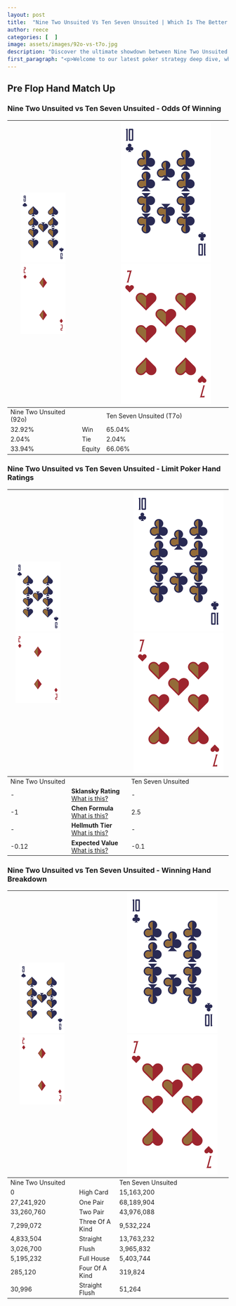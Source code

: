 ```yaml
---
layout: post
title:  "Nine Two Unsuited Vs Ten Seven Unsuited | Which Is The Better Hand In Poker? A Complete Guide"
author: reece
categories: [  ]
image: assets/images/92o-vs-t7o.jpg
description: "Discover the ultimate showdown between Nine Two Unsuited and Ten Seven Unsuited in poker! Uncover the odds, strategies, and scenarios where one hand triumphs over the other. Get ready to up your poker game with this thrilling analysis."
first_paragraph: "<p>Welcome to our latest poker strategy deep dive, where we're pitting two distinct hands against each other in a high-stakes showdown: Nine Two Unsuited vs Ten Seven Unsuited.</p><p>In the dynamic world of poker, every decision counts, and knowing which hand holds the upper hand is key to your success at the table.</p><p>In this article, we'll dissect these two hands, explore the scenarios where one dominates the other, and equip you with the knowledge to make strategic choices that can tip the odds in your favor.</p><p>Get ready to unravel the intriguing dynamics of these poker hands and elevate your game to new heights.</p>"
---
```




[comment]: # (sp0)

## Pre Flop Hand Match Up

<div class="table hand-ratings" markdown="1"> 



### Nine Two Unsuited vs Ten Seven Unsuited - Odds Of Winning


    
| ![image info](assets/images/hand1/9.png) ![image info](assets/images/hand1/2o.png) |  | ![image info](assets/images/hand2/T.png) ![image info](assets/images/hand2/7o.png) |
| -------- | -------- | -------- |
| Nine Two Unsuited (92o) |  | Ten Seven Unsuited (T7o) |
| 32.92% | Win | 65.04% |
| 2.04% | Tie | 2.04% |
| 33.94% | Equity | 66.06% |




[comment]: # (sp1)



### Nine Two Unsuited vs Ten Seven Unsuited - Limit Poker Hand Ratings


    
| ![image info](assets/images/hand1/9.png) ![image info](assets/images/hand1/2o.png) |  | ![image info](assets/images/hand2/T.png) ![image info](assets/images/hand2/7o.png) |
| -------- | -------- | -------- |
| Nine Two Unsuited |  | Ten Seven Unsuited |
| - | **Sklansky Rating** [What is this?](/sklansky-rating-explained) | - |
| -1 | **Chen Formula** [What is this?](/chen-formula-explained) | 2.5 |
| - | **Hellmuth Tier** [What is this?](/Hellmuth-tier-explained) | - |
| -0.12 | **Expected Value** [What is this?](/expected-value-explained) | -0.1 |




[comment]: # (sp2)



### Nine Two Unsuited vs Ten Seven Unsuited - Winning Hand Breakdown


    
| ![image info](assets/images/hand1/9.png) ![image info](assets/images/hand1/2o.png) |  | ![image info](assets/images/hand2/T.png) ![image info](assets/images/hand2/7o.png) |
| -------- | -------- | -------- |
| Nine Two Unsuited |  | Ten Seven Unsuited |
| 0 | High Card | 15,163,200 |
| 27,241,920 | One Pair | 68,189,904 |
| 33,260,760 | Two Pair | 43,976,088 |
| 7,299,072 | Three Of A Kind | 9,532,224 |
| 4,833,504 | Straight | 13,763,232 |
| 3,026,700 | Flush | 3,965,832 |
| 5,195,232 | Full House | 5,403,744 |
| 285,120 | Four Of A Kind | 319,824 |
| 30,996 | Straight Flush | 51,264 |




[comment]: # (sp3)



</div>

[comment]: # (sp4)



[comment]: # (sp5)

